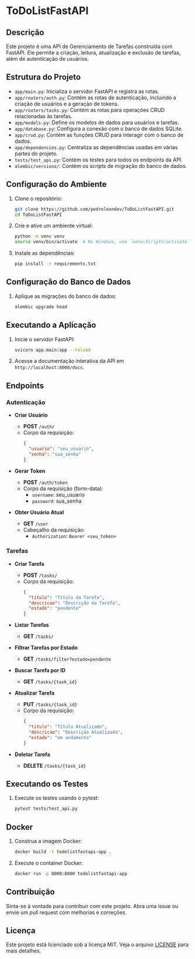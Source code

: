 # ToDoListFastAPI

## Descrição

Este projeto é uma API de Gerenciamento de Tarefas construída com FastAPI. Ele permite a criação, leitura, atualização e exclusão de tarefas, além de autenticação de usuários.

## Estrutura do Projeto

- `app/main.py`: Inicializa o servidor FastAPI e registra as rotas.
- `app/routers/auth.py`: Contém as rotas de autenticação, incluindo a criação de usuários e a geração de tokens.
- `app/routers/tasks.py`: Contém as rotas para operações CRUD relacionadas às tarefas.
- `app/models.py`: Define os modelos de dados para usuários e tarefas.
- `app/database.py`: Configura a conexão com o banco de dados SQLite.
- `app/crud.py`: Contém as funções CRUD para interagir com o banco de dados.
- `app/dependencies.py`: Centraliza as dependências usadas em várias partes do projeto.
- `tests/test_api.py`: Contém os testes para todos os endpoints da API.
- `alembic/versions/`: Contém os scripts de migração do banco de dados.

## Configuração do Ambiente

1. Clone o repositório:
   ```bash
   git clone https://github.com/pedroleondev/ToDoListFastAPI.git
   cd ToDoListFastAPI
   ```

2. Crie e ative um ambiente virtual:
   ```bash
   python -m venv venv
   source venv/bin/activate  # No Windows, use `venv\Scripts\activate`
   ```

3. Instale as dependências:
   ```bash
   pip install -r requirements.txt
   ```

## Configuração do Banco de Dados

1. Aplique as migrações do banco de dados:
   ```bash
   alembic upgrade head
   ```

## Executando a Aplicação

1. Inicie o servidor FastAPI:
   ```bash
   uvicorn app.main:app --reload
   ```

2. Acesse a documentação interativa da API em `http://localhost:8000/docs`.

## Endpoints

### Autenticação

- **Criar Usuário**
  - **POST** `/auth/`
  - Corpo da requisição:
    ```json
    {
      "usuario": "seu_usuario",
      "senha": "sua_senha"
    }
    ```

- **Gerar Token**
  - **POST** `/auth/token`
  - Corpo da requisição (form-data):
    - `username`: seu_usuario
    - `password`: sua_senha

- **Obter Usuário Atual**
  - **GET** `/user`
  - Cabeçalho da requisição:
    - `Authorization`: `Bearer <seu_token>`

### Tarefas

- **Criar Tarefa**
  - **POST** `/tasks/`
  - Corpo da requisição:
    ```json
    {
      "titulo": "Título da Tarefa",
      "descricao": "Descrição da Tarefa",
      "estado": "pendente"
    }
    ```

- **Listar Tarefas**
  - **GET** `/tasks/`

- **Filtrar Tarefas por Estado**
  - **GET** `/tasks/filter?estado=pendente`

- **Buscar Tarefa por ID**
  - **GET** `/tasks/{task_id}`

- **Atualizar Tarefa**
  - **PUT** `/tasks/{task_id}`
  - Corpo da requisição:
    ```json
    {
      "titulo": "Título Atualizado",
      "descricao": "Descrição Atualizada",
      "estado": "em andamento"
    }
    ```

- **Deletar Tarefa**
  - **DELETE** `/tasks/{task_id}`

## Executando os Testes

1. Execute os testes usando o pytest:
   ```bash
   pytest tests/test_api.py
   ```

## Docker

1. Construa a imagem Docker:
   ```bash
   docker build -t todolistfastapi-app .
   ```

2. Execute o container Docker:
   ```bash
   docker run -p 8000:8000 todolistfastapi-app
   ```

## Contribuição

Sinta-se à vontade para contribuir com este projeto. Abra uma issue ou envie um pull request com melhorias e correções.

## Licença

Este projeto está licenciado sob a licença MIT. Veja o arquivo [LICENSE](LICENSE) para mais detalhes.
